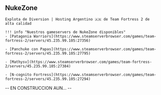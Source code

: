 ## **NukeZone**
`Explota de Diversion | Hosting Argentino 🇦🇷 de Team Fortress 2 de alta calidad`

    !!! info "Nuestros gameservers de NukeZone disponibles"
	- [Patagonia Warriors](https://www.steamserverbrowser.com/games/team-fortress-2/servers/45.235.99.105:27356)
	
	- [Panchuke con Papas](https://www.steamserverbrowser.com/games/team-fortress-2/servers/45.235.99.105:27795)
	
	- [Mathysv](https://www.steamserverbrowser.com/games/team-fortress-2/servers/45.235.99.105:27384)
	
	- [N-cognito Fortress](https://www.steamserverbrowser.com/games/team-fortress-2/servers/45.235.99.105:27294)

-- EN CONSTRUCCION AUN... --